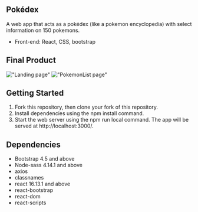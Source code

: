 ## Pokédex

A web app that acts as a pokédex (like a pokemon encyclopedia) with select information on 150 pokemons.

* Front-end: React, CSS, bootstrap

## Final Product

!["Landing page"](https://github.com/timbolaj/pokemon/blob/master/images/Pokedex-home.png?raw=true)
!["PokemonList page"](https://github.com/timbolaj/pokemon/blob/master/images/pokedex-info.png?raw=true)

## Getting Started
1. Fork this repository, then clone your fork of this repository.
1. Install dependencies using the npm install command.
1. Start the web server using the npm run local command. The app will be served at http://localhost:3000/.

## Dependencies

* Bootstrap 4.5 and above
* Node-sass 4.14.1 and above
* axios
* classnames
* react 16.13.1 and above
* react-bootstrap 
* react-dom 
* react-scripts